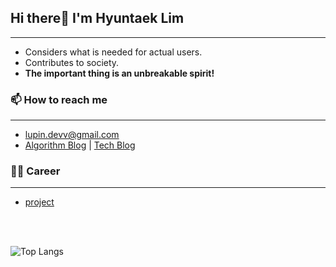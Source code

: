 <!--
[![Hits](https://hits.seeyoufarm.com/api/count/incr/badge.svg?url=https%3A%2F%2Fgithub.com%2FdevLupin&count_bg=%2379C83D&title_bg=%23555555&icon=&icon_color=%233FCFD3&title=hits&edge_flat=false)](https://hits.seeyoufarm.com)
-->

## Hi there👋  I'm Hyuntaek Lim
<hr>

- Considers what is needed for actual users.
- Contributes to society.
- **The important thing is an unbreakable spirit!**

### 📫 How to reach me
<hr>

- lupin.devv@gmail.com
- [Algorithm Blog](https://devlupin.github.io/) | [Tech Blog](https://velog.io/@lupin)

### 👩‍💻 Career
<hr>

- [project](https://drive.google.com/file/d/1KTuDLH4NSp2zy5hD1FLyVou0Pr8xM7xF/view?usp=drive_link)

<br/><br/>
<!--
![Lupin's github stats](https://github-readme-stats.vercel.app/api?username=devLupin&show_icons=true&theme=tokyonight)
-->
![Top Langs](https://github-readme-stats.vercel.app/api/top-langs/?username=devLupin&layout=compact&theme=tokyonight)
